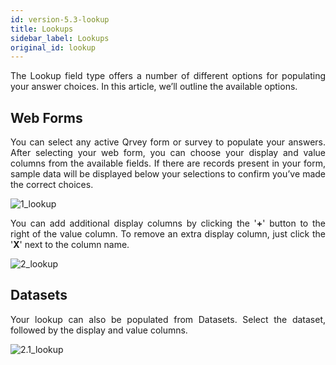 ```yaml
---
id: version-5.3-lookup
title: Lookups
sidebar_label: Lookups
original_id: lookup
---
```

<div style="text-align: justify"> 

The Lookup field type offers a number of different options for populating your answer choices. In this article, we’ll outline the available options.

## Web Forms
You can select any active Qrvey form or survey to populate your answers. After selecting your web form, you can choose your display and value columns from the available fields. If there are records present in your form, sample data will be displayed below your selections to confirm you’ve made the correct choices.

![1_lookup](https://s3.amazonaws.com/cdn.qrvey.com/documentation_assets/ui-docs/web-forms/3.4.1.2_lookup/1.png#thumbnail-60)

You can add additional display columns by clicking the '**+**' button to the right of the value column. To remove an extra display column, just click the '**X**' next to the column name. 

![2_lookup](https://s3.amazonaws.com/cdn.qrvey.com/documentation_assets/ui-docs/web-forms/3.4.1.2_lookup/2_lookup.png#thumbnail)

## Datasets
Your lookup can also be populated from Datasets. Select the dataset, followed by the display and value columns.

![2.1_lookup](https://s3.amazonaws.com/cdn.qrvey.com/documentation_assets/ui-docs/web-forms/3.4.1.2_lookup/2.png#thumbnail-60)